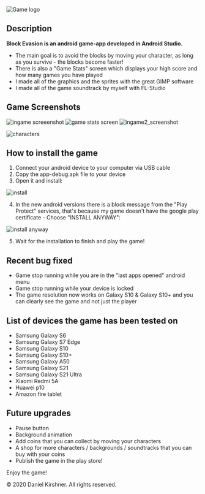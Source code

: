 ﻿![Game logo](https://lh3.googleusercontent.com/pw/ACtC-3d2wA85i7PiDxNYGlRN-EBXfTVxFm0mQAWHGXlMSczna3fRIL6n2Cp8EIJD1hOAkoKGbe9Ba0tOpKJ2ghuZW6i486R-EtWwOuH4ucVr4TkK-BocML1dEvPR34TjagVPwE7MyoZn7rMLjbgpkcasHTw=w240-h159-no?authuser=0)
## Description
**Block Evasion is an android game-app developed in Android Studio.**
* The main goal is to avoid the blocks by moving your character, as long as you survive - the blocks become faster!
* There is also a "Game Stats" screen which displays your high score and how many games you have played
* I made all of the graphics and the sprites with the great GIMP software
* I made all of the game soundtrack by myself with FL-Studio

## **Game Screenshots**
![ingame screeenshot](https://lh3.googleusercontent.com/pw/ACtC-3edTrlVlzd3LBJw4sAENj10Nx_Wcl3q0m3VkIsVRBq6Oz2e8x9YUZkXUaA-gP8bTAFlfJUE7SV4sTYFjZDAXx5wpSBeHhlJAFAnFK4Mjg5yXIRUn0EfvF3lKk_WCl7oUopt9mQ3tY3oTG8JGyQVecY=w216-h384-no?authuser=0)
![game stats screen](https://lh3.googleusercontent.com/pw/ACtC-3eC0-ILlw8QFn4qhswlTgOJoxpnJEwMHjjZIvkzMa4okHxRUgB1zJiRjD1GQHfNdLzh9pgicRQ38bhG29dMWAAcCLNVjuqpYRCVBZMgbTcl2HMw5cVNy1GvGgYthJpCm-hXXsSynNEPXP887A3u5I0=w216-h384-no?authuser=0)
![ingame2_screenshot](https://lh3.googleusercontent.com/pw/ACtC-3cHUmytpi5peTtx6fkHBLVLghCBOGTnrud2Gs_5lp_O1Co5xpMVxgJIAbKDGDfE_yv9qJL0L0r1tqV9UPTc8odQzc-KoVNy70-4YxdKuyRi4Gtej1K0D6R3CBxvlKHvwzqRi5_sK8nImCWfplTh1SA=w216-h384-no?authuser=0)

![characters](https://lh3.googleusercontent.com/pw/ACtC-3fq7333sMtXIEHKRfWWiPHN2B0E5ij8dI-gnGZ2SOqUg5Qm_qmbOKfXbMISSYM2pBrK0_weXF-v0OBxVbLJQ9MP4jRaMb-9nRhMZ9YMQV7sx7reYPXAPIWJqWpC2oifyKU2T2mKjVLVeN3KxkDJo-w=w431-h117-no?authuser=0)

## How to install the game
1. Connect your android device to your computer via USB cable
2. Copy the app-debug.apk file to your device
3. Open it and install:

![install](https://lh3.googleusercontent.com/pw/ACtC-3dpKt5q91ywZ8GDjCpPtDCIPfLG_UdEDYt-rz6V7fXnDxr6k14pVAXSSUUkjs1VQ_N7H5oAc36lkffUP8ME4MrDJMpJwF_zAZPSY0tsBE56gqsGx7svAGJ7bcbDV6FPxVtkzzv6GeEs2wNXajBWqrY=w195-h411-no?authuser=0)

4. In the new android versions there is a block message from the "Play Protect" services, 
that's because my game doesn't have the google play certificate - Choose "INSTALL ANYWAY":

![install anyway](https://lh3.googleusercontent.com/pw/ACtC-3cyGl63KgKkKeSo3-pwFyRMDoe82vIRQBVCkklvHyx9abM9Ou34KjrLCiiTMZ6jR5PcGFPZnZgX_GqCP8aE8tPB-rUbZYVvLhxCGWhC_k173ziTLYO06aeCIVFGa60s0IsXXkaRhna48j2xJM3oGF8=w195-h411-no?authuser=0)

5. Wait for the installation to finish and play the game!
## Recent bug fixed
* Game stop running while you are in the "last apps opened" android menu
* Game stop running while your device is locked
* The game resolution now works on Galaxy S10 & Galaxy S10+ and you can clearly see the game and not just the player

## List of devices the game has been tested on
* Samsung Galaxy S6
* Samsung Galaxy S7 Edge
* Samsung Galaxy S10
* Samsung Galaxy S10+
* Samsung Galaxy A50
* Samsung Galaxy S21
* Samsung Galaxy S21 Ultra
* Xiaomi Redmi 5A
* Huawei p10
* Amazon fire tablet

## Future upgrades
* Pause button
* Background animation
* Add coins that you can collect by moving your characters
* A shop for more characters / backgrounds / soundtracks that you can buy with your coins
* Publish the game in the play store!


Enjoy the game!

© 2020 Daniel Kirshner.  All rights reserved.
